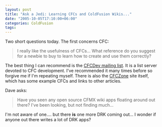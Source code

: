 ```yaml
---
layout: post
title: "Ask a Jedi: Learning CFCs and ColdFusion Wikis..."
date: "2005-10-05T17:10:00+06:00"
categories: ColdFusion 
tags: 
---
```


Two short questions today. The first concerns CFC:

<blockquote>
I really like the usefulness of CFCs... What reference do you suggest for a newbie to buy to learn how to create and use them correctly?
</blockquote>

The best thing I can recommend is the <a href="http://www.cfczone.org/listserv.cfm">CFCDev mailing list</a>. It is a list server devoted to CFC development. I've recommended it many times before so forgive me if I'm repeating myself. There is also the <a href="http://www.cfczone.org">CFCZone</a> site itself, which has some example CFCs and links to other articles.

Dave asks:

<blockquote>
Have you seen any open source CFMX wiki apps floating around out there? I've been looking, but not finding much...
</blockquote>

I'm not aware of one.... but there <b>is</b> one more DRK coming out... I wonder if anyone out there writes a lot of DRK apps?